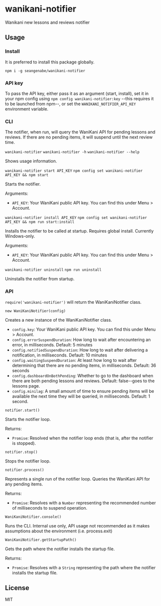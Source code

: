# wanikani-notifier

Wanikani new lessons and reviews notifier

## Usage

### Install

It is preferred to install this package globally.

    npm i -g seangenabe/wanikani-notifier

### API key

To pass the API key, either pass it as an argument (start, install),
set it in your npm config using `npm config wanikani-notifier:key`
--this requires it to be launched from npm--, or
set the `WANIKANI_NOTIFIER_API_KEY` environment variable.

### CLI

The notifier, when run, will query the WaniKani API for pending lessons and reviews.
If there are no pending items, it will suspend until the next review time.

`wanikani-notifier`
`wanikani-notifier -h`
`wanikani-notifier --help`

Shows usage information.

`wanikani-notifier start API_KEY`
`npm config set wanikani-notifier API_KEY && npm start`

Starts the notifier.

Arguments:

* `API_KEY`: Your WaniKani public API key. You can find this under Menu > Account.

`wanikani-notifier install API_KEY`
`npm config set wanikani-notifier API_KEY && npm run start:install`

Installs the notifier to be called at startup. Requires global install.
Currently Windows-only.

Arguments:

* `API_KEY`: Your WaniKani public API key. You can find this under Menu > Account.

`wanikani-notifier uninstall`
`npm run uninstall`

Uninstalls the notifier from startup.

### API

`require('wanikani-notifier')` will return the WaniKaniNotifier class.

`new WaniKaniNotifier(config)`

Creates a new instance of the WaniKaniNotifier class.

* `config.key`: Your WaniKani public API key. You can find this under Menu > Account.
* `config.errorSuspendDuration`: How long to wait after encountering an error, in milliseconds. Default: 5 minutes
* `config.notifiedSuspendDuration`: How long to wait after delivering a notification, in milliseconds. Default: 10 minutes
* `config.waitingSuspendDuration`: At least how long to wait after determining that there are no pending items, in milliseconds. Default: 36 seconds
* `config.dashboardOnBothPending`: Whether to go to the dashboard when there are both pending lessons and reviews. Default: false--goes to the lessons page.
* `config.minilag`: A small amount of time to ensure pending items will be available the next time they will be queried, in milliseconds. Default: 1 second.

`notifier.start()`

Starts the notifier loop.

Returns:
* `Promise`: Resolved when the notifier loop ends (that is, after the notifier is stopped).

`notifier.stop()`

Stops the notifier loop.

`notifier.process()`

Represents a single run of the notifier loop. Queries the WaniKani API for any pending items.

Returns:
* `Promise`: Resolves with a `Number` representing the recommended number of milliseconds to suspend operation.

`WaniKaniNotifier.console()`

Runs the CLI. Internal use only, API usage not recommended as it makes assumptions about the environment
(i.e. process.exit)

`WaniKaniNotifier.getStartupPath()`

Gets the path where the notifier installs the startup file.

Returns:
* `Promise`: Resolves with a `String` representing the path where the notifier installs the startup file.

## License

MIT
